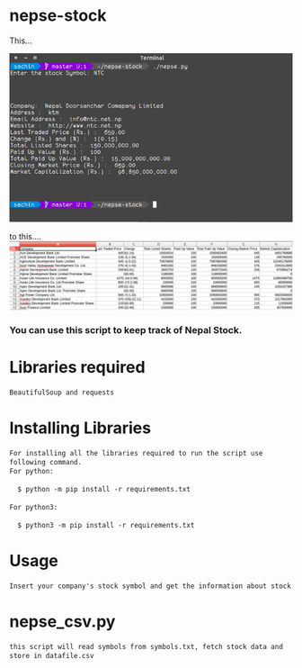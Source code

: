 # nepse-stock
This...

![Screenshot1](screenshot1.png)

to this....
![Screenshot2](screenshot2.png)


### You can use this script to keep track of Nepal Stock.

Libraries required
===================
    BeautifulSoup and requests

Installing Libraries
=====================
    For installing all the libraries required to run the script use following command.
    For python:

      $ python -m pip install -r requirements.txt

    For python3:

      $ python3 -m pip install -r requirements.txt

Usage
============
    Insert your company's stock symbol and get the information about stock
    
nepse_csv.py
===============
    this script will read symbols from symbols.txt, fetch stock data and store in datafile.csv
